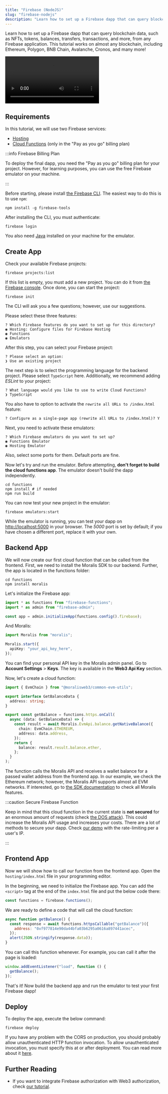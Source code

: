 ```yaml
---
title: "Firebase (NodeJS)"
slug: "firebase-nodejs"
description: "Learn how to set up a Firebase dapp that can query blockchain data, such as NFTs, tokens, balances, transfers, transactions, and more, from any Firebase application. This tutorial works on almost any blockchain, including Ethereum, Polygon, BNB Chain, Avalanche, Cronos, and many more!"
---
```


Learn how to set up a Firebase dapp that can query blockchain data, such as NFTs, tokens, balances, transfers, transactions, and more, from any Firebase application. This tutorial works on almost any blockchain, including Ethereum, Polygon, BNB Chain, Avalanche, Cronos, and many more!

<video controls>
  <source src="/video/4f09542-moralis-firebase-2.mp4"/>
</video>

## Requirements

In this tutorial, we will use two Firebase services:

- [Hosting](https://firebase.google.com/docs/hosting)
- [Cloud Functions](https://firebase.google.com/docs/functions) (only in the "Pay as you go" billing plan)

:::info Firebase Billing Plan

To deploy the final dapp, you need the "Pay as you go" billing plan for your project. However, for learning purposes, you can use the free Firebase emulator on your machine.

:::

Before starting, please install [the Firebase CLI](https://firebase.google.com/docs/cli). The easiest way to do this is to use `npm`:

```
npm install -g firebase-tools
```

After installing the CLI, you must authenticate:

```
firebase login
```

You also need [Java](https://www.oracle.com/java/technologies/javase/jdk18-archive-downloads.html) installed on your machine for the emulator.

## Create App

Check your available Firebase projects:

```shell
firebase projects:list
```

If this list is empty, you must add a new project. You can do it from [the Firebase console](https://console.firebase.google.com/). Once done, you can start the project:

```shell
firebase init
```

The CLI will ask you a few questions; however, use our suggestions.

Please select these three features:

```
? Which Firebase features do you want to set up for this directory?
◉ Hosting: Configure files for Firebase Hosting
◉ Functions
◉ Emulators
```

After this step, you can select your Firebase project:

```
? Please select an option:
❯ Use an existing project
```

The next step is to select the programming language for the backend project. Please select `TypeScript` here. Additionally, we recommend adding _ESLint_ to your project:

```
? What language would you like to use to write Cloud Functions?
❯ TypeScript
```

You also have to option to activate the `rewrite all URLs to /index.html` feature:

```
? Configure as a single-page app (rewrite all URLs to /index.html)? Y
```

Next, you need to activate these emulators:

```
? Which Firebase emulators do you want to set up?
◉ Functions Emulator
◉ Hosting Emulator
```

Also, select some ports for them. Default ports are fine.

Now let's try and run the emulator. Before attempting, **don't forget to build the cloud functions app**. The emulator doesn't build the dapp independently.

```shell
cd functions
npm install # if needed
npm run build
```

You can now test your new project in the emulator:

```shell
firebase emulators:start
```

While the emulator is running, you can test your dapp on [<http://localhost:5000>](http://localhost:5000) in your browser. The _5000_ port is set by default; if you have chosen a different port, replace it with your own.

## Backend App

We will now create our first cloud function that can be called from the frontend. First, we need to install the Moralis SDK to our backend. Further, the app is located in the functions folder:

```
cd functions
npm install moralis
```

Let's initialize the Firebase app:

```typescript functions/src/index.ts
import * as functions from "firebase-functions";
import * as admin from "firebase-admin";

const app = admin.initializeApp(functions.config().firebase);
```

And Moralis:

```typescript functions/src/index.ts
import Moralis from "moralis";

Moralis.start({
  apiKey: "your_api_key_here",
});
```

You can find your personal API key in the Moralis admin panel. Go to **Account Settings** > **Keys**. The key is available in the **Web3 Api Key** section.

Now, let's create a cloud function:

```typescript functions/src/index.ts
import { EvmChain } from "@moralisweb3/common-evm-utils";

export interface GetBalanceData {
  address: string;
}

export const getBalance = functions.https.onCall(
  async (data: GetBalanceData) => {
    const result = await Moralis.EvmApi.balance.getNativeBalance({
      chain: EvmChain.ETHEREUM,
      address: data.address,
    });
    return {
      balance: result.result.balance.ether,
    };
  }
);
```

The function calls the Moralis API and receives a wallet balance for a passed wallet address from the frontend app. In our example, we check the Ethereum network; however, the Moralis API supports almost all EVM networks. If interested, go to [the SDK documentation](/web3-data-api/evm/moralis-sdk) to check all Moralis features.

:::caution Secure Firebase Function

Keep in mind that this cloud function in the current state is **not secured** for an enormous amount of requests (check [the DOS attack](https://en.wikipedia.org/wiki/Denial-of-service_attack)). This could increase the Moralis API usage and increases your costs. There are a lot of methods to secure your dapp. Check [our demo](https://github.com/MoralisWeb3/Moralis-JS-SDK/tree/main/demos/firebase-proxy) with the rate-limiting per a user's IP.

:::

## Frontend App

Now we will show how to call our function from the frontend app. Open the `hosting/index.html` file in your programming editor.

In the beginning, we need to initialize the Firebase app. You can add the `<script>` tag at the end of the `index.html` file and put the below code there:

```javascript hosting/index.html
const functions = firebase.functions();
```

We are ready to define a code that will call the cloud function:

```javascript hosting/index.html
async function getBalance() {
  const response = await functions.httpsCallable("getBalance")({
    address: "0xf977814e90da44bfa03b6295a0616a897441acec",
  });
  alert(JSON.stringify(response.data));
}
```

You can call this function whenever. For example, you can call it after the page is loaded:

```javascript hosting/index.html
window.addEventListener("load", function () {
  getBalance();
});
```

That's it! Now build the backend app and run the emulator to test your first Firebase dapp!

## Deploy

To deploy the app, execute the below command:

```
firebase deploy
```

If you have any problem with the CORS on production, you should probably allow unauthenticated HTTP function invocation. To allow unauthenticated invocation, you must specify this at or after deployment. You can read more about it [here](https://cloud.google.com/functions/docs/securing/managing-access-iam#allowing_unauthenticated_http_function_invocation).

## Further Reading

- If you want to integrate Firebase authorization with Web3 authorization, check [our tutorial](/authentication-api/evm/integrations/firebase-nodejs).
